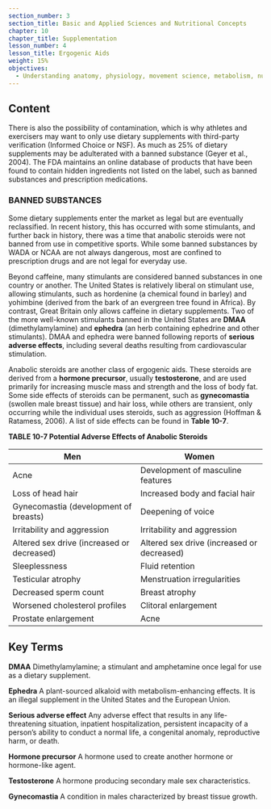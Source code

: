 ```yaml
---
section_number: 3
section_title: Basic and Applied Sciences and Nutritional Concepts
chapter: 10
chapter_title: Supplementation
lesson_number: 4
lesson_title: Ergogenic Aids
weight: 15%
objectives:
  - Understanding anatomy, physiology, movement science, metabolism, nutrition, and supplementation.
---
```


## Content
There is also the possibility of contamination, which is why athletes and exercisers may want to only use dietary supplements with third-party verification (Informed Choice or NSF). As much as 25% of dietary supplements may be adulterated with a banned substance (Geyer et al., 2004). The FDA maintains an online database of products that have been found to contain hidden ingredients not listed on the label, such as banned substances and prescription medications.

### BANNED SUBSTANCES

Some dietary supplements enter the market as legal but are eventually reclassified. In recent history, this has occurred with some stimulants, and further back in history, there was a time that anabolic steroids were not banned from use in competitive sports. While some banned substances by WADA or NCAA are not always dangerous, most are confined to prescription drugs and are not legal for everyday use.

Beyond caffeine, many stimulants are considered banned substances in one country or another. The United States is relatively liberal on stimulant use, allowing stimulants, such as hordenine (a chemical found in barley) and yohimbine (derived from the bark of an evergreen tree found in Africa). By contrast, Great Britain only allows caffeine in dietary supplements. Two of the more well-known stimulants banned in the United States are **DMAA** (dimethylamylamine) and **ephedra** (an herb containing ephedrine and other stimulants). DMAA and ephedra were banned following reports of **serious adverse effects**, including several deaths resulting from cardiovascular stimulation.

Anabolic steroids are another class of ergogenic aids. These steroids are derived from a **hormone precursor**, usually **testosterone**, and are used primarily for increasing muscle mass and strength and the loss of body fat. Some side effects of steroids can be permanent, such as **gynecomastia** (swollen male breast tissue) and hair loss, while others are transient, only occurring while the individual uses steroids, such as aggression (Hoffman & Ratamess, 2006). A list of side effects can be found in **Table 10-7**.

**TABLE 10-7 Potential Adverse Effects of Anabolic Steroids**

| Men | Women |
|---|---|
| Acne | Development of masculine features |
| Loss of head hair | Increased body and facial hair |
| Gynecomastia (development of breasts) | Deepening of voice |
| Irritability and aggression | Irritability and aggression |
| Altered sex drive (increased or decreased) | Altered sex drive (increased or decreased) |
| Sleeplessness | Fluid retention |
| Testicular atrophy | Menstruation irregularities |
| Decreased sperm count | Breast atrophy |
| Worsened cholesterol profiles | Clitoral enlargement |
| Prostate enlargement | Acne |

## Key Terms

**DMAA**
Dimethylamylamine; a stimulant and amphetamine once legal for use as a dietary supplement.

**Ephedra**
A plant-sourced alkaloid with metabolism-enhancing effects. It is an illegal supplement in the United States and the European Union.

**Serious adverse effect**
Any adverse effect that results in any life-threatening situation, inpatient hospitalization, persistent incapacity of a person’s ability to conduct a normal life, a congenital anomaly, reproductive harm, or death.

**Hormone precursor**
A hormone used to create another hormone or hormone-like agent.

**Testosterone**
A hormone producing secondary male sex characteristics.

**Gynecomastia**
A condition in males characterized by breast tissue growth.